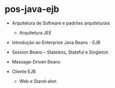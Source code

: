 # pos-java-ejb

- Arquitetura de Software e padrões arquiteturais
  * Arquitetura JEE
  
- Introdução ao Enterprise Java Beans - EJB
- Session Beans – Stateless, Stateful e Singleton
- Message-Driven Beans
- Cliente EJB
  * Web e Stand-alon
